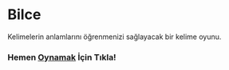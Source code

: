 # Bilce
 Kelimelerin anlamlarını öğrenmenizi sağlayacak bir kelime oyunu.
 
### Hemen [**Oynamak**][1] İçin Tıkla!



[1]: https://okolyigit.github.io/bilce/

